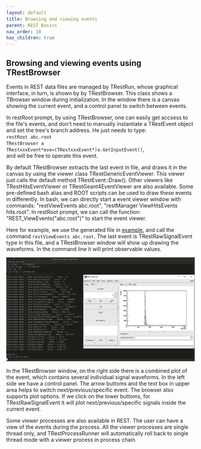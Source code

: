 ```yaml
---
layout: default
title: Browsing and viewing events
parent: REST Basics
nav_order: 10
has_children: true
---
```


## Browsing and viewing events using TRestBrowser

Events in REST data files are managed by TRestRun, whose graphical interface, in turn, is shown by
by TRestBrowser. This class shows a TBrowser window during initialization. In the window there is a 
canvas showing the current event, and a control panel to switch between events. 

In restRoot prompt, by using TRestBrowser, one can easily get accsess to the file's events, and don't
need to manually instantiate a TRestEvent object and set the tree's branch address. He just needs to type:  
`restRoot abc.root`  
`TRestBrowser a`  
`TRestxxxEvent*eve=(TRestxxxEvent*)a.GetInputEvent()`,  
and will be free to operate this event.

By default TRestBrowser extracts the last event in file, and draws it in the canvas by using the viewer
class TRestGenericEventViewer. This viewer just calls the default method TRestEvent::Draw(). Other viewers
like TRestHitsEventViewer or TRestGeant4EventViewer are also available. Some pre-defined bash alias and ROOT 
scripts can be used to draw these events in differently. In bash, we can directly start a event viewer 
window with commands: "restViewEvents abc.root", "restManager ViewHitsEvents hits.root". In restRoot 
prompt, we can call the function: "REST_ViewEvents("abc.root")" to start the event viewer.

Here for example, we use the generated file in [example](process-a-raw-data-file), and call the command 
`restViewEvents abc.root`. The last event is TRestRawSignalEvent type in this file, and a TRestBrowser
window will show up drawing the waveforms. In the command line it will print observable values.

![alt](assets/images/restViewEvents.png)

In the TRestBrowser window, on the right side there is a combined plot of the event, which contains 
several individual signal waveforms. In the left side we have a control panel. The arrow buttoms and the 
text box in upper area helps to switch next/previous/specific event. The browser also supports plot 
options. If we click on the lower buttoms, for TRestRawSignalEvent it will plot next/previous/specific
signals inside the current event.

Some viewer processes are also available in REST. The user can have a view of the events during 
the process. All the viewer processes are single thread only, and TRestProcessRunner will automatically
roll back to single thread mode with a viewer process in process chain. 
